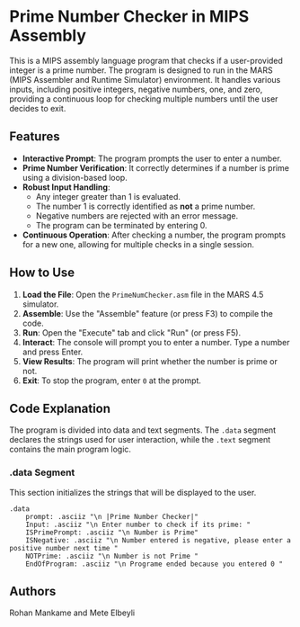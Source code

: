 # Prime Number Checker in MIPS Assembly

This is a MIPS assembly language program that checks if a user-provided integer is a prime number. The program is designed to run in the MARS (MIPS Assembler and Runtime Simulator) environment. It handles various inputs, including positive integers, negative numbers, one, and zero, providing a continuous loop for checking multiple numbers until the user decides to exit.

## Features

* **Interactive Prompt**: The program prompts the user to enter a number.
* **Prime Number Verification**: It correctly determines if a number is prime using a division-based loop.
* **Robust Input Handling**:
    * Any integer greater than 1 is evaluated.
    * The number 1 is correctly identified as **not** a prime number.
    * Negative numbers are rejected with an error message.
    * The program can be terminated by entering 0.
* **Continuous Operation**: After checking a number, the program prompts for a new one, allowing for multiple checks in a single session.

## How to Use

1.  **Load the File**: Open the `PrimeNumChecker.asm` file in the MARS 4.5 simulator.
2.  **Assemble**: Use the "Assemble" feature (or press F3) to compile the code.
3.  **Run**: Open the "Execute" tab and click "Run" (or press F5).
4.  **Interact**: The console will prompt you to enter a number. Type a number and press Enter.
5.  **View Results**: The program will print whether the number is prime or not.
6.  **Exit**: To stop the program, enter `0` at the prompt.

## Code Explanation

The program is divided into data and text segments. The `.data` segment declares the strings used for user interaction, while the `.text` segment contains the main program logic.

### .data Segment

This section initializes the strings that will be displayed to the user.

```assembly
.data
	prompt: .asciiz "\n |Prime Number Checker|"
	Input: .asciiz "\n Enter number to check if its prime: "
	ISPrimePrompt: .asciiz "\n Number is Prime"
	ISNegative: .asciiz "\n Number entered is negative, please enter a positive number next time "
	NOTPrime: .asciiz "\n Number is not Prime "
	EndOfProgram: .asciiz "\n Programe ended because you entered 0 "
```
## Authors
Rohan Mankame and 
Mete Elbeyli
